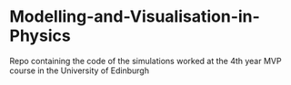 # Modelling-and-Visualisation-in-Physics
Repo containing the code of the simulations worked at the 4th year MVP course in the University of Edinburgh

